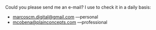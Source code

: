 Could you please send me an e-mail? I use to check it in a daily basis:

- [marcoscm.digital@gmail.com](mailto:marcoscm.digital@gmail.com) —personal
- [mcobena@plainconcepts.com](mailto:mcobena@plainconcepts.com) —professional